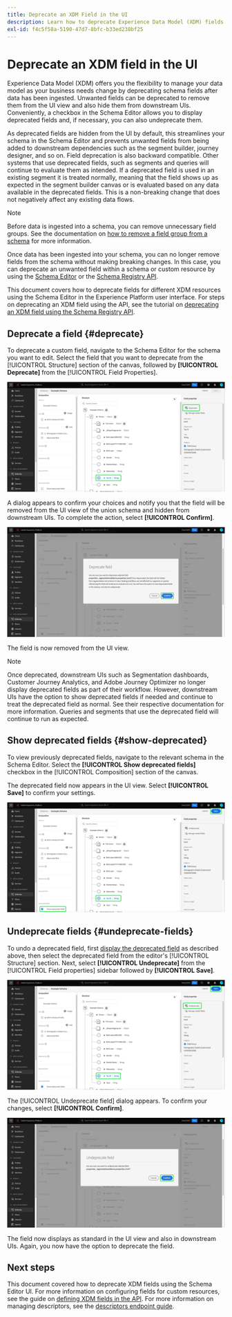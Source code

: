 ```yaml
---
title: Deprecate an XDM Field in the UI
description: Learn how to deprecate Experience Data Model (XDM) fields using the Schema Editor within Experience Platform.
exl-id: f4c5f58a-5190-47d7-8bfc-b33ed238bf25
---
```

# Deprecate an XDM field in the UI

Experience Data Model (XDM) offers you the flexibility to manage your data model as your business needs change by deprecating schema fields after data has been ingested. Unwanted fields can be deprecated to remove them from the UI view and also hide them from downstream UIs. Conveniently, a checkbox in the Schema Editor allows you to display deprecated fields and, if necessary, you can also undeprecate them.

As deprecated fields are hidden from the UI by default, this streamlines your schema in the Schema Editor and prevents unwanted fields from being added to downstream dependencies such as the segment builder, journey designer, and so on. Field deprecation is also backward compatible. Other systems that use deprecated fields, such as segments and queries will continue to evaluate them as intended. If a deprecated field is used in an existing segment it is treated normally, meaning that the field shows up as expected in the segment builder canvas or is evaluated based on any data available in the deprecated fields. This is a non-breaking change that does not negatively affect any existing data flows.

>[!NOTE]
>
>Before data is ingested into a schema, you can remove unnecessary field groups. See the documentation on [how to remove a field group from a schema](../ui/resources/schemas.md#remove-fields) for more information. 

Once data has been ingested into your schema, you can no longer remove fields from the schema without making breaking changes. In this case, you can deprecate an unwanted field within a schema or custom resource by using the [Schema Editor](./create-schema-ui.md) or the [Schema Registry API](https://developer.adobe.com/experience-platform-apis/references/schema-registry/). 

This document covers how to deprecate fields for different XDM resources using the Schema Editor in the Experience Platform user interface. For steps on deprecating an XDM field using the API, see the tutorial on [deprecating an XDM field using the Schema Registry API](./field-deprecation-api.md).

## Deprecate a field {#deprecate}

To deprecate a custom field, navigate to the Schema Editor for the schema you want to edit. Select the field that you want to deprecate from the [!UICONTROL Structure] section of the canvas, followed by **[!UICONTROL Deprecate]** from the [!UICONTROL Field Properties].

![The Schema editor with a field selected and Deprecate highlighted.](../images/tutorials/field-deprecation/deprecate-single-field.png)

A dialog appears to confirm your choices and notify you that the field will be removed from the UI view of the union schema and hidden from downstream UIs. To complete the action, select **[!UICONTROL Confirm]**. 

![The Deprecate field dialog with Confirm highlighted.](../images/tutorials/field-deprecation/deprecate-field-dialog.png)

The field is now removed from the UI view.

>[!NOTE]
>
>Once deprecated, downstream UIs such as Segmentation dashboards, Customer Journey Analytics, and Adobe Journey Optimizer no longer display deprecated fields as part of their workflow. However, downstream UIs have the option to show deprecated fields if needed and continue to treat the deprecated field as normal. See their respective documentation for more information. Queries and segments that use the deprecated field will continue to run as expected.

## Show deprecated fields {#show-deprecated}

To view previously deprecated fields, navigate to the relevant schema in the Schema Editor. Select the **[!UICONTROL Show deprecated fields]** checkbox in the [!UICONTROL Composition] section of the canvas.

The deprecated field now appears in the UI view. Select **[!UICONTROL Save]** to confirm your settings.

![The Schema Editor with a field selected, Show deprecated fields and Save highlighted.](../images/tutorials/field-deprecation/show-deprecated-fields.png)

## Undeprecate fields {#undeprecate-fields}

To undo a deprecated field, first [display the deprecated field](#show-deprecated) as described above, then select the deprecated field from the editor's [!UICONTROL Structure] section. Next, select **[!UICONTROL Undeprecate]** from the [!UICONTROL Field properties] sidebar followed by **[!UICONTROL Save]**.

![The Schema Editor with the deprecated field, Undeprecate, and Save highlighted.](../images/tutorials/field-deprecation/undeprecate-single-field.png)

The [!UICONTROL Undeprecate field] dialog appears. To confirm your changes, select **[!UICONTROL Confirm]**.

![The [!UICONTROL Undeprecate field] dialog with Confirm highlighted.](../images/tutorials/field-deprecation/undeprecate-field-dialog.png)

The field now displays as standard in the UI view and also in downstream UIs. Again, you now have the option to deprecate the field.

## Next steps

This document covered how to deprecate XDM fields using the Schema Editor UI. For more information on configuring fields for custom resources, see the guide on [defining XDM fields in the API](./custom-fields-api.md). For more information on managing descriptors, see the [descriptors endpoint guide](../api/descriptors.md).
